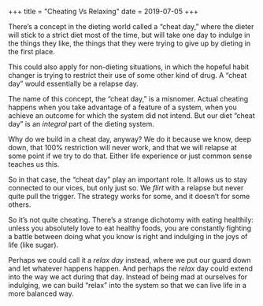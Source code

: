 +++
title = "Cheating Vs Relaxing"
date = 2019-07-05
+++

There’s a concept in the dieting world called a “cheat day,” where the dieter will stick to a strict diet most of the time, but will take one day to indulge in the things they like, the things that they were trying to give up by dieting in the first place.

This could also apply for non-dieting situations, in which the hopeful habit changer is trying to restrict their use of some other kind of drug. A “cheat day” would essentially be a relapse day.

The name of this concept, the “cheat day,” is a misnomer. Actual cheating happens when you take advantage of a feature of a system, when you achieve an outcome for which the system did not intend. But our diet “cheat day” is an _integral_ part of the dieting system. 

Why do we build in a cheat day, anyway? We do it because we know, deep down, that 100% restriction will never work, and that we will relapse at some point if we try to do that. Either life experience or just common sense teaches us this.

So in that case, the “cheat day” play an important role. It allows us to stay connected to our vices, but only just so. We _flirt_ with a relapse but never quite pull the trigger. The strategy works for some, and it doesn’t for some others.

So it’s not quite cheating. There’s a strange dichotomy with eating healthily: unless you absolutely love to eat healthy foods, you are constantly fighting a battle between doing what you know is right and indulging in the joys of life (like sugar). 

Perhaps we could call it a _relax day_ instead, where we put our guard down and let whatever happens happen. And perhaps the _relax_ day could extend into the way we act during that day. Instead of being mad at ourselves for indulging, we can build “relax” into the system so that we can live life in a more balanced way.